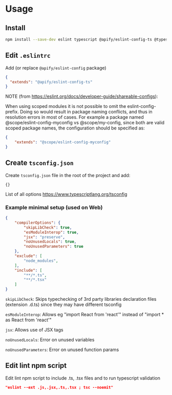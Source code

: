 # Usage

## Install
```bash
npm install --save-dev eslint typescript @apify/eslint-config-ts @typescript-eslint/eslint-plugin @typescript-eslint/parser 
```

## Edit `.eslintrc`
Add (or replace `@apify/eslint-config` package)

```json
{
  "extends": "@apify/eslint-config-ts"
}
```

NOTE (from https://eslint.org/docs/developer-guide/shareable-configs): 
  
When using scoped modules it is not possible to omit the eslint-config- prefix. Doing so would result in package naming conflicts, and thus in resolution errors in most of cases. For example a package named @scope/eslint-config-myconfig vs @scope/my-config, since both are valid scoped package names, the configuration should be specified as:

```json
{
    "extends": "@scope/eslint-config-myconfig"
}
```


## Create `tsconfig.json`
Create `tsconfig.json` file in the root of the project and add:
```
{}
```
List of all options https://www.typescriptlang.org/tsconfig

### Example minimal setup (used on Web)
```json
{
    "compilerOptions": {
        "skipLibCheck": true,
        "esModuleInterop": true,
        "jsx": "preserve",
        "noUnusedLocals": true,
        "noUnusedParameters": true
    },
    "exclude": [
        "node_modules",
    ],
    "include": [
        "**/*.ts",
        "**/*.tsx"
    ]
}
```

`skipLibCheck`: 
Skips typechecking of 3rd party libraries declaration files (extension .d.ts) since they may have different tsconfig

`esModuleInterop`: 
Allows eg "import React from 'react'" instead of "import * as React from 'react'"

`jsx`: 
Allows use of JSX tags

`noUnusedLocals`: 
Error on unused variables

`noUnusedParameters`: 
Error on unused function params


## Edit lint npm script
Edit lint npm script to include .ts, .tsx files and to run typescript validation
```json
"eslint --ext .js,.jsx,.ts,.tsx ; tsc --noemit"
```
